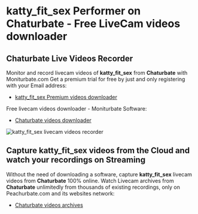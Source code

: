 # katty_fit_sex Performer on Chaturbate - Free LiveCam videos downloader

## Chaturbate Live Videos Recorder

Monitor and record livecam videos of **katty_fit_sex** from **Chaturbate** with Moniturbate.com
Get a premium trial for free by just and only registering with your Email address:
* [katty_fit_sex Premium videos downloader](https://moniturbate.com/request-demo-licence-key.html)

Free livecam videos downloader - Moniturbate Software:
* [Chaturbate videos downloader](https://moniturbate.com/moniturbate-download-software.html)

![katty_fit_sex livecam videos recorder](https://peachurnet.com/templates/moniturbate-software.png)


## Capture katty_fit_sex videos from the Cloud and watch your recordings on Streaming

Without the need of downloading a software, capture **katty_fit_sex** livecam videos from **Chaturbate** 100% online.
Watch Livecam archives from **Chaturbate** unlimitedly from thousands of existing recordings, only on Peachurbate.com and its websites network:
* [Chaturbate videos archives](https://peachurnet.com/)